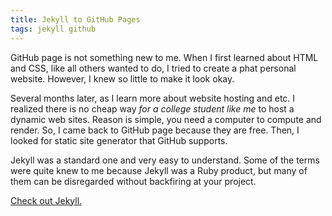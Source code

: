 ```yaml
---
title: Jekyll to GitHub Pages
tags: jekyll github
---
```


GitHub page is not something new to me. When I first
learned about HTML and CSS, like all others wanted to do,
I tried to create a phat personal website.
However, I knew so little to make it look okay.

Several months later, as I learn more about website hosting
and etc. I realized there is no cheap way _for a college student like me_
to host a dynamic web sites. Reason is simple, you need a computer to
compute and render. So, I came back to GitHub page because they are free.
Then, I looked for static site generator that GitHub supports.

Jekyll was a standard one and very easy to understand. Some of the terms
were quite knew to me because Jekyll was a Ruby product, but many of them
can be disregarded without backfiring at your project.

[Check out Jekyll.](https://jekyllrb.com/)